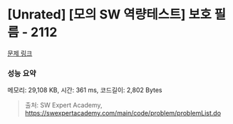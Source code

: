 # [Unrated] [모의 SW 역량테스트] 보호 필름 - 2112 

[문제 링크](https://swexpertacademy.com/main/code/problem/problemDetail.do?contestProbId=AV5V1SYKAaUDFAWu) 

### 성능 요약

메모리: 29,108 KB, 시간: 361 ms, 코드길이: 2,802 Bytes



> 출처: SW Expert Academy, https://swexpertacademy.com/main/code/problem/problemList.do